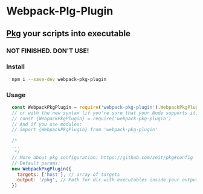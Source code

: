 # Webpack-Plg-Plugin

## [Pkg](https://github.com/zeit/pkg) your scripts into executable
### NOT FINISHED. DON'T USE!

### Install
```bash
  npm i --save-dev webpack-pkg-plugin
```

### Usage

```js
  const WebpackPkgPlugin = require('webpack-pkg-plugin').WebpackPkgPlugin
  // or with the new syntax (if you're sure that your Node supports it):
  // const {WebpackPkgPlugin} = require('webpack-pkg-plugin')
  // And if you use modules:
  // import {WebpackPkgPlugin} from 'webpack-pkg-plugin'

  /*
  ...
   */
  // More about pkg configuration: https://github.com/zeit/pkg#config
  // Default params:
  new WebpackPkgPlugin({
    targets: ['host'], // array of targets
    output: '/pkg', // Path for dir with executables inside your output folder
  })
```

